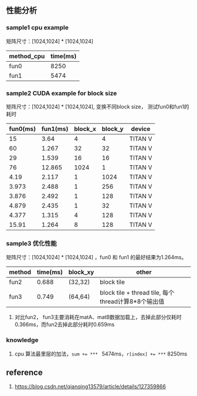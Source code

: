 

## 性能分析
### sample1 cpu example
矩阵尺寸：[1024,1024] * [1024,1024] 

| method_cpu | time(ms) | 
| ---------- |--------- |
| fun0       | 8250     |
| fun1       | 5474     |

### sample2 CUDA example for block size
矩阵尺寸：[1024,1024] * [1024,1024], 变换不同block size， 测试fun0和fun1的耗时

| fun0(ms) | fun1(ms) | block_x | block_y | device  | 
| -------- | -------- |-------- |-------- | ------- |
| 15       | 3.64     | 4       | 4       | TITAN V |
| 60       | 1.267    | 32      | 32      | TITAN V |
| 29       | 1.539    | 16      | 16      | TITAN V |
| 76       | 12.865   | 1024    | 1       | TITAN V |
| 4.19     | 2.117    | 1       | 1024    | TITAN V |
| 3.973    | 2.488    | 1       | 256     | TITAN V |
| 3.876    | 2.492    | 1       | 128     | TITAN V |
| 4.879    | 2.435    | 1       | 32      | TITAN V |
| 4.377    | 1.315    | 4       | 128     | TITAN V |
| 15.91    | 1.264    | 8       | 128     | TITAN V |

### sample3 优化性能
矩阵尺寸：[1024,1024] * [1024,1024] ，fun0 和 fun1 的最好结果为1.264ms。

| method  | time(ms) | block_xy | other      |  
| ------- |--------- |--------- | ---------- |
| fun2    |  0.688   | (32,32)  | block tile |
| fun3    |  0.749   | (64,64)  | block tile + thread tile, 每个thread计算8*8个输出值 |

1. 对比fun2， fun3主要消耗在matA、matB数据加载上，去掉此部分仅耗时0.366ms，而fun2去掉此部分耗时0.659ms

### knowledge

1. cpu 算法最里层的加法，`sum += *** ` 5474ms，`r[index] += ***` 8250ms



## reference
1. https://blog.csdn.net/qianqing13579/article/details/127359866